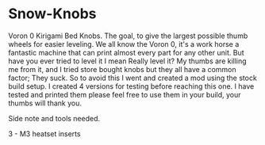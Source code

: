 # Snow-Knobs
Voron 0 Kirigami Bed Knobs. The goal, to give the largest possible thumb wheels for easier leveling. 
We all know the Voron 0, it's a work horse a fantastic machine that can print almost every part for any other unit. 
But have you ever tried to level it I mean Really level it? My thumbs are killing me from it, and I tried store bought knobs but they all have a common factor;
They suck.
So to avoid this I went and created a mod using the stock build setup. I created 4 versions for testing before reaching this one. I have tested and printed them please feel free to use them in your build, your thumbs will thank you.


Side note and tools needed.

3 - M3 heatset inserts
